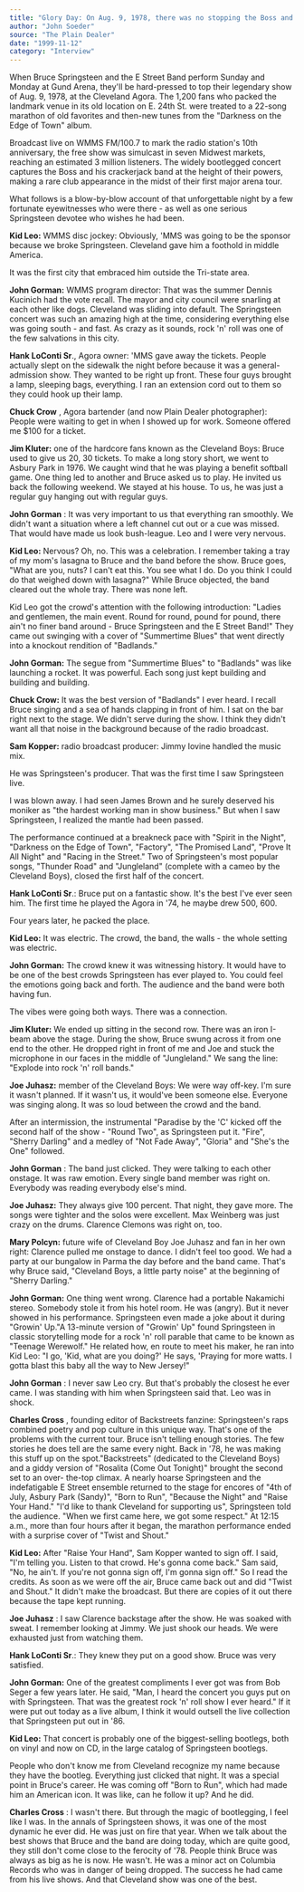 ```yaml
---
title: "Glory Day: On Aug. 9, 1978, there was no stopping the Boss and his band at the Cleveland Agora"
author: "John Soeder"
source: "The Plain Dealer"
date: "1999-11-12"
category: "Interview"
---
```


When Bruce Springsteen and the E Street Band perform Sunday and Monday at Gund Arena, they'll be hard-pressed to top their legendary show of Aug. 9, 1978, at the Cleveland Agora. The 1,200 fans who packed the landmark venue in its old location on E. 24th St. were treated to a 22-song marathon of old favorites and then-new tunes from the "Darkness on the Edge of Town" album.

Broadcast live on WMMS FM/100.7 to mark the radio station's 10th anniversary, the free show was simulcast in seven Midwest markets, reaching an estimated 3 million listeners. The widely bootlegged concert captures the Boss and his crackerjack band at the height of their powers, making a rare club appearance in the midst of their first major arena tour.

What follows is a blow-by-blow account of that unforgettable night by a few fortunate eyewitnesses who were there - as well as one serious Springsteen devotee who wishes he had been.

**Kid Leo:** WMMS disc jockey: Obviously, 'MMS was going to be the sponsor because we broke Springsteen. Cleveland gave him a foothold in middle America.

It was the first city that embraced him outside the Tri-state area.

**John Gorman:** WMMS program director: That was the summer Dennis Kucinich had the vote recall. The mayor and city council were snarling at each other like dogs. Cleveland was sliding into default. The Springsteen concert was such an amazing high at the time, considering everything else was going south - and fast. As crazy as it sounds, rock 'n' roll was one of the few salvations in this city.

**Hank LoConti Sr**., Agora owner: 'MMS gave away the tickets. People actually slept on the sidewalk the night before because it was a general-admission show. They wanted to be right up front. These four guys brought a lamp, sleeping bags, everything. I ran an extension cord out to them so they could hook up their lamp.

**Chuck Crow** , Agora bartender (and now Plain Dealer photographer): People were waiting to get in when I showed up for work. Someone offered me $100 for a ticket.

**Jim Kluter:** one of the hardcore fans known as the Cleveland Boys: Bruce used to give us 20, 30 tickets. To make a long story short, we went to Asbury Park in 1976. We caught wind that he was playing a benefit softball game. One thing led to another and Bruce asked us to play. He invited us back the following weekend. We stayed at his house. To us, he was just a regular guy hanging out with regular guys.

**John Gorman** : It was very important to us that everything ran smoothly. We didn't want a situation where a left channel cut out or a cue was missed. That would have made us look bush-league. Leo and I were very nervous.

**Kid Leo:** Nervous? Oh, no. This was a celebration. I remember taking a tray of my mom's lasagna to Bruce and the band before the show. Bruce goes, "What are you, nuts? I can't eat this. You see what I do. Do you think I could do that weighed down with lasagna?" While Bruce objected, the band cleared out the whole tray. There was none left.

Kid Leo got the crowd's attention with the following introduction: "Ladies and gentlemen, the main event. Round for round, pound for pound, there ain't no finer band around - Bruce Springsteen and the E Street Band!" They came out swinging with a cover of "Summertime Blues" that went directly into a knockout rendition of "Badlands."

**John Gorman:** The segue from "Summertime Blues" to "Badlands" was like launching a rocket. It was powerful. Each song just kept building and building and building.

**Chuck Crow:** It was the best version of "Badlands" I ever heard. I recall Bruce singing and a sea of hands clapping in front of him. I sat on the bar right next to the stage. We didn't serve during the show. I think they didn't want all that noise in the background because of the radio broadcast.

**Sam Kopper:** radio broadcast producer: Jimmy Iovine handled the music mix.

He was Springsteen's producer. That was the first time I saw Springsteen live.

I was blown away. I had seen James Brown and he surely deserved his moniker as "the hardest working man in show business." But when I saw Springsteen, I realized the mantle had been passed.

The performance continued at a breakneck pace with "Spirit in the Night", "Darkness on the Edge of Town", "Factory", "The Promised Land", "Prove It All Night" and "Racing in the Street." Two of Springsteen's most popular songs, "Thunder Road" and "Jungleland" (complete with a cameo by the Cleveland Boys), closed the first half of the concert.

**Hank LoConti Sr**.: Bruce put on a fantastic show. It's the best I've ever seen him. The first time he played the Agora in '74, he maybe drew 500, 600.

Four years later, he packed the place.

**Kid Leo:** It was electric. The crowd, the band, the walls - the whole setting was electric.

**John Gorman:** The crowd knew it was witnessing history. It would have to be one of the best crowds Springsteen has ever played to. You could feel the emotions going back and forth. The audience and the band were both having fun.

The vibes were going both ways. There was a connection.

**Jim Kluter:** We ended up sitting in the second row. There was an iron I-beam above the stage. During the show, Bruce swung across it from one end to the other. He dropped right in front of me and Joe and stuck the microphone in our faces in the middle of "Jungleland." We sang the line: "Explode into rock 'n' roll bands."

**Joe Juhasz:** member of the Cleveland Boys: We were way off-key. I'm sure it wasn't planned. If it wasn't us, it would've been someone else. Everyone was singing along. It was so loud between the crowd and the band.

After an intermission, the instrumental "Paradise by the 'C' kicked off the second half of the show - "Round Two", as Springsteen put it. "Fire", "Sherry Darling" and a medley of "Not Fade Away", "Gloria" and "She's the One" followed.

**John Gorman** : The band just clicked. They were talking to each other onstage. It was raw emotion. Every single band member was right on. Everybody was reading everybody else's mind.

**Joe Juhasz:** They always give 100 percent. That night, they gave more. The songs were tighter and the solos were excellent. Max Weinberg was just crazy on the drums. Clarence Clemons was right on, too.

**Mary Polcyn:** future wife of Cleveland Boy Joe Juhasz and fan in her own right: Clarence pulled me onstage to dance. I didn't feel too good. We had a party at our bungalow in Parma the day before and the band came. That's why Bruce said, "Cleveland Boys, a little party noise" at the beginning of "Sherry Darling."

**John Gorman:** One thing went wrong. Clarence had a portable Nakamichi stereo. Somebody stole it from his hotel room. He was (angry). But it never showed in his performance. Springsteen even made a joke about it during "Growin' Up."A 13-minute version of "Growin' Up" found Springsteen in classic storytelling mode for a rock 'n' roll parable that came to be known as "Teenage Werewolf." He related how, en route to meet his maker, he ran into Kid Leo: "I go, 'Kid, what are you doing?' He says, 'Praying for more watts. I gotta blast this baby all the way to New Jersey!"

**John Gorman** : I never saw Leo cry. But that's probably the closest he ever came. I was standing with him when Springsteen said that. Leo was in shock.

**Charles Cross** , founding editor of Backstreets fanzine: Springsteen's raps combined poetry and pop culture in this unique way. That's one of the problems with the current tour. Bruce isn't telling enough stories. The few stories he does tell are the same every night. Back in '78, he was making this stuff up on the spot."Backstreets" (dedicated to the Cleveland Boys) and a giddy version of "Rosalita (Come Out Tonight)" brought the second set to an over- the-top climax. A nearly hoarse Springsteen and the indefatigable E Street ensemble returned to the stage for encores of "4th of July, Asbury Park (Sandy)", "Born to Run", "Because the Night" and "Raise Your Hand." "I'd like to thank Cleveland for supporting us", Springsteen told the audience. "When we first came here, we got some respect." At 12:15 a.m., more than four hours after it began, the marathon performance ended with a surprise cover of "Twist and Shout."

**Kid Leo:** After "Raise Your Hand", Sam Kopper wanted to sign off. I said, "I'm telling you. Listen to that crowd. He's gonna come back." Sam said, "No, he ain't. If you're not gonna sign off, I'm gonna sign off." So I read the credits. As soon as we were off the air, Bruce came back out and did "Twist and Shout." It didn't make the broadcast. But there are copies of it out there because the tape kept running.

**Joe Juhasz** : I saw Clarence backstage after the show. He was soaked with sweat. I remember looking at Jimmy. We just shook our heads. We were exhausted just from watching them.

**Hank LoConti Sr**.: They knew they put on a good show. Bruce was very satisfied.

**John Gorman:** One of the greatest compliments I ever got was from Bob Seger a few years later. He said, "Man, I heard the concert you guys put on with Springsteen. That was the greatest rock 'n' roll show I ever heard." If it were put out today as a live album, I think it would outsell the live collection that Springsteen put out in '86.

**Kid Leo:** That concert is probably one of the biggest-selling bootlegs, both on vinyl and now on CD, in the large catalog of Springsteen bootlegs.

People who don't know me from Cleveland recognize my name because they have the bootleg. Everything just clicked that night. It was a special point in Bruce's career. He was coming off "Born to Run", which had made him an American icon. It was like, can he follow it up? And he did.

**Charles Cross** : I wasn't there. But through the magic of bootlegging, I feel like I was. In the annals of Springsteen shows, it was one of the most dynamic he ever did. He was just on fire that year. When we talk about the best shows that Bruce and the band are doing today, which are quite good, they still don't come close to the ferocity of '78. People think Bruce was always as big as he is now. He wasn't. He was a minor act on Columbia Records who was in danger of being dropped. The success he had came from his live shows. And that Cleveland show was one of the best.